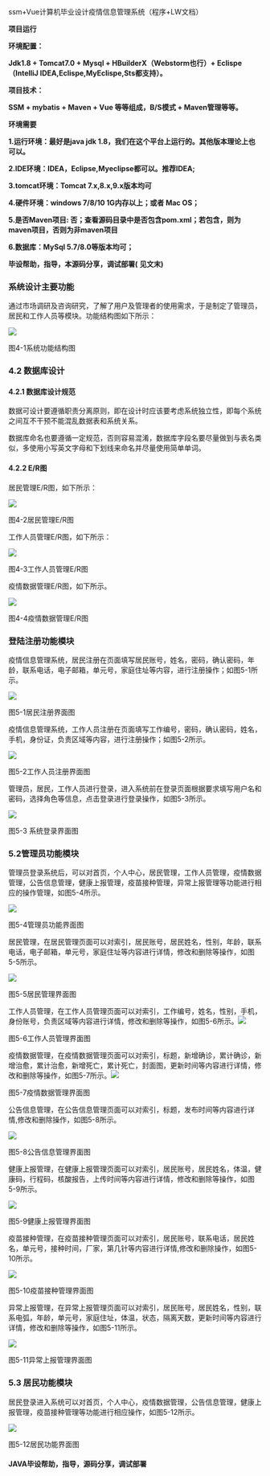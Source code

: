 ssm+Vue计算机毕业设计疫情信息管理系统（程序+LW文档）

**项目运行**

**环境配置：**

**Jdk1.8 + Tomcat7.0 + Mysql + HBuilderX（Webstorm也行）+ Eclispe（IntelliJ
IDEA,Eclispe,MyEclispe,Sts都支持）。**

**项目技术：**

**SSM + mybatis + Maven + Vue 等等组成，B/S模式 + Maven管理等等。**

**环境需要**

**1.运行环境：最好是java jdk 1.8，我们在这个平台上运行的。其他版本理论上也可以。**

**2.IDE环境：IDEA，Eclipse,Myeclipse都可以。推荐IDEA;**

**3.tomcat环境：Tomcat 7.x,8.x,9.x版本均可**

**4.硬件环境：windows 7/8/10 1G内存以上；或者 Mac OS；**

**5.是否Maven项目: 否；查看源码目录中是否包含pom.xml；若包含，则为maven项目，否则为非maven项目**

**6.数据库：MySql 5.7/8.0等版本均可；**

**毕设帮助，指导，本源码分享，调试部署(** **见文末)**

### 系统设计主要功能

通过市场调研及咨询研究，了解了用户及管理者的使用需求，于是制定了管理员，居民和工作人员等模块。功能结构图如下所示：

![](./res/28928f4029ee4544b345c4c1a1ba442a.png)

图4-1系统功能结构图

### 4.2 数据库设计

#### 4.2.1 数据库设计规范

数据可设计要遵循职责分离原则，即在设计时应该要考虑系统独立性，即每个系统之间互不干预不能混乱数据表和系统关系。

数据库命名也要遵循一定规范，否则容易混淆，数据库字段名要尽量做到与表名类似，多使用小写英文字母和下划线来命名并尽量使用简单单词。

#### 4.2.2 E/R图

居民管理E/R图，如下所示：

![](./res/04f2480648eb4617944322ac976a8ce2.png)

图4-2居民管理E/R图

工作人员管理E/R图，如下所示：

![](./res/2d4ebff37fbc471483af83a9ca62c7b7.png)

图4-3工作人员管理E/R图

疫情数据管理E/R图，如下所示。

![](./res/e4a6c19bb5594e3ebd6211f06e9153c9.png)

图4-4疫情数据管理E/R图

### 登陆注册功能模块

疫情信息管理系统，居民注册在页面填写居民账号，姓名，密码，确认密码，年龄，联系电话，电子邮箱，单元号，家庭住址等内容，进行注册操作；如图5-1所示。

![](./res/d9ca76158f4148e5b6cf6f6b91afd05b.png)

图5-1居民注册界面图

疫情信息管理系统，工作人员注册在页面填写工作编号，密码，确认密码，姓名，手机，身份证，负责区域等内容，进行注册操作；如图5-2所示。

![](./res/ed226651815840939525d0a86259e700.png)

图5-2工作人员注册界面图

管理员，居民，工作人员进行登录，进入系统前在登录页面根据要求填写用户名和密码，选择角色等信息，点击登录进行登录操作，如图5-3所示。

![](./res/3302adb658744949ae8c6a23a0405154.png)

图5-3 系统登录界面图

### 5.2管理员功能模块

管理员登录系统后，可以对首页，个人中心，居民管理，工作人员管理，疫情数据管理，公告信息管理，健康上报管理，疫苗接种管理，异常上报管理等功能进行相应的操作管理，如图5-4所示。

![](./res/44f20a65836e497780a3a31d88e6de1c.png)

图5-4管理员功能界面图

居民管理，在居民管理页面可以对索引，居民账号，居民姓名，性别，年龄，联系电话，电子邮箱，单元号，家庭住址等内容进行详情，修改和删除等操作，如图5-5所示。

![](./res/62108107ea9e4594bbf5493a99ddcb33.png)

图5-5居民管理界面图

工作人员管理，在工作人员管理页面可以对索引，工作编号，姓名，性别，手机，身份账号，负责区域等内容进行详情，修改和删除等操作，如图5-6所示。![](./res/d919def5c5a54b1e802df0c6da325c83.png)

图5-6工作人员管理界面图

疫情数据管理，在疫情数据管理页面可以对索引，标题，新增确诊，累计确诊，新增治愈，累计治愈，新增死亡，累计死亡，封面图，更新时间等内容进行详情，修改和删除等操作，如图5-7所示。![](./res/2a5af7d1f1384702a5cef39e387ffba1.png)

图5-7疫情数据管理界面图

公告信息管理，在公告信息管理页面可以对索引，标题，发布时间等内容进行详情,修改和删除操作，如图5-8所示。

![](./res/83974c955dfb4eb5b3e9254a9cee8ce6.png)

图5-8公告信息管理界面图

健康上报管理，在健康上报管理页面可以对索引，居民账号，居民姓名，体温，健康码，行程码，核酸报告，上传时间等内容进行详情，修改和删除等操作，如图5-9所示。

![](./res/e074887c446f4268b96136a5e2d63bd8.png)

图5-9健康上报管理界面图

疫苗接种管理，在疫苗接种管理页面可以对索引，居民账号，联系电话，居民姓名，单元号，接种时间，厂家，第几针等内容进行详情,修改和删除操作，如图5-10所示。

![](./res/66ced65fdc21483293a763c001801b34.png)

图5-10疫苗接种管理界面图

异常上报管理，在异常上报管理页面可以对索引，居民账号，居民姓名，性别，联系电弧，年龄，单元号，家庭住址，体温，状态，隔离天数，更新时间等内容进行详情，修改和删除等操作，如图5-11所示。

![](./res/b4e9549853a64e71b33292b696c22cc2.png)

图5-11异常上报管理界面图

### 5.3 居民功能模块

居民登录进入系统可以对首页，个人中心，疫情数据管理，公告信息管理，健康上报管理，疫苗接种管理等功能进行相应操作，如图5-12所示。

![](./res/ec2f97281ec24207ad9aa06c7efe6efe.png)

图5-12居民功能界面图

#### **JAVA毕设帮助，指导，源码分享，调试部署**

